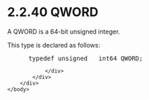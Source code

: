 <html dir="LTR" xmlns:mshelp="http://msdn.microsoft.com/mshelp" xmlns:ddue="http://ddue.schemas.microsoft.com/authoring/2003/5" xmlns:xlink="http://www.w3.org/1999/xlink" xmlns:tool="http://www.microsoft.com/tooltip">
    <head>
        <meta http-equiv="Content-Type" content="text/html; CHARSET=utf-8"></meta>
        <meta name="save" content="history"></meta>
        <title>2.2.40 QWORD</title>
        <xml>
            <mshelp:toctitle title="2.2.40 QWORD"></mshelp:toctitle>
            <mshelp:rltitle title="[MS-DTYP]: QWORD"></mshelp:rltitle>
            <mshelp:keyword index="A" term="ac050bbf-a821-4fab-bccf-d95d892f428f"></mshelp:keyword>
            <mshelp:attr name="DCSext.ContentType" value="open specification"></mshelp:attr>
            <mshelp:attr name="AssetID" value="ac050bbf-a821-4fab-bccf-d95d892f428f"></mshelp:attr>
            <mshelp:attr name="TopicType" value="kbRef"></mshelp:attr>
            <mshelp:attr name="DCSext.Title" value="[MS-DTYP]: QWORD" />
        </xml>
    </head>
    <body>
        <div id="header">
            <h1 class="heading">2.2.40 QWORD</h1>
        </div>
        <div id="mainSection">
            <div id="mainBody">
                <div id="allHistory" class="saveHistory"></div>
                <div id="sectionSection0" class="section" name="collapseableSection">
                    

<p>A QWORD is a 64-bit unsigned integer.</p>

<p>This type is declared as follows:</p>

<dl>
<dd>
<div><pre> typedef unsigned __int64 QWORD;
</pre></div>
</dd></dl>


                </div>
            </div>
        </div>
    </body>
</html>